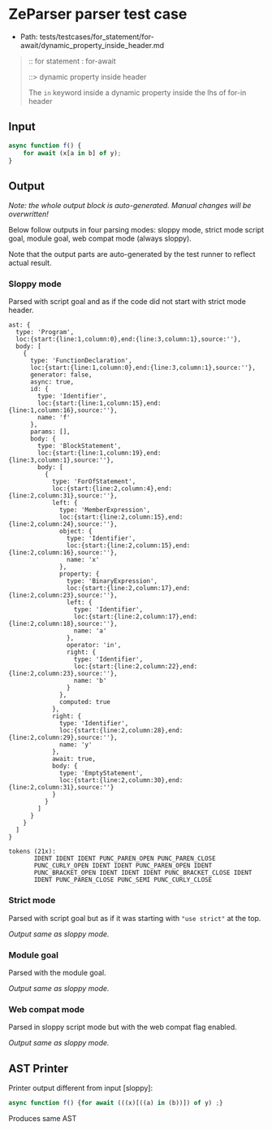 # ZeParser parser test case

- Path: tests/testcases/for_statement/for-await/dynamic_property_inside_header.md

> :: for statement : for-await
>
> ::> dynamic property inside header
>
> The `in` keyword inside a dynamic property inside the lhs of for-in header


## Input

`````js
async function f() {
    for await (x[a in b] of y);
}
`````

## Output

_Note: the whole output block is auto-generated. Manual changes will be overwritten!_

Below follow outputs in four parsing modes: sloppy mode, strict mode script goal, module goal, web compat mode (always sloppy).

Note that the output parts are auto-generated by the test runner to reflect actual result.

### Sloppy mode

Parsed with script goal and as if the code did not start with strict mode header.

`````
ast: {
  type: 'Program',
  loc:{start:{line:1,column:0},end:{line:3,column:1},source:''},
  body: [
    {
      type: 'FunctionDeclaration',
      loc:{start:{line:1,column:0},end:{line:3,column:1},source:''},
      generator: false,
      async: true,
      id: {
        type: 'Identifier',
        loc:{start:{line:1,column:15},end:{line:1,column:16},source:''},
        name: 'f'
      },
      params: [],
      body: {
        type: 'BlockStatement',
        loc:{start:{line:1,column:19},end:{line:3,column:1},source:''},
        body: [
          {
            type: 'ForOfStatement',
            loc:{start:{line:2,column:4},end:{line:2,column:31},source:''},
            left: {
              type: 'MemberExpression',
              loc:{start:{line:2,column:15},end:{line:2,column:24},source:''},
              object: {
                type: 'Identifier',
                loc:{start:{line:2,column:15},end:{line:2,column:16},source:''},
                name: 'x'
              },
              property: {
                type: 'BinaryExpression',
                loc:{start:{line:2,column:17},end:{line:2,column:23},source:''},
                left: {
                  type: 'Identifier',
                  loc:{start:{line:2,column:17},end:{line:2,column:18},source:''},
                  name: 'a'
                },
                operator: 'in',
                right: {
                  type: 'Identifier',
                  loc:{start:{line:2,column:22},end:{line:2,column:23},source:''},
                  name: 'b'
                }
              },
              computed: true
            },
            right: {
              type: 'Identifier',
              loc:{start:{line:2,column:28},end:{line:2,column:29},source:''},
              name: 'y'
            },
            await: true,
            body: {
              type: 'EmptyStatement',
              loc:{start:{line:2,column:30},end:{line:2,column:31},source:''}
            }
          }
        ]
      }
    }
  ]
}

tokens (21x):
       IDENT IDENT IDENT PUNC_PAREN_OPEN PUNC_PAREN_CLOSE
       PUNC_CURLY_OPEN IDENT IDENT PUNC_PAREN_OPEN IDENT
       PUNC_BRACKET_OPEN IDENT IDENT IDENT PUNC_BRACKET_CLOSE IDENT
       IDENT PUNC_PAREN_CLOSE PUNC_SEMI PUNC_CURLY_CLOSE
`````

### Strict mode

Parsed with script goal but as if it was starting with `"use strict"` at the top.

_Output same as sloppy mode._

### Module goal

Parsed with the module goal.

_Output same as sloppy mode._

### Web compat mode

Parsed in sloppy script mode but with the web compat flag enabled.

_Output same as sloppy mode._

## AST Printer

Printer output different from input [sloppy]:

````js
async function f() {for await (((x)[((a) in (b))]) of y) ;}
````

Produces same AST
